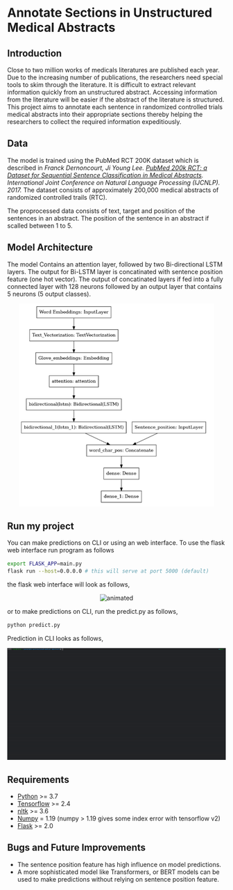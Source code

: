 # Annotate Sections in Unstructured Medical Abstracts

## Introduction

Close to two million works of medicals literatures are published each year.
Due to the increasing number of publications, the researchers need special
tools to skim through the literature. It is difficult to extract relevant
information quickly from an unstructured abstract. Accessing information
from the literature will be easier if the abstract of the literature is
structured. This project aims to annotate each sentence in
randomized controlled trials medical abstracts into their appropriate
sections thereby helping the researchers to collect the required
information expeditiously. 

## Data

The model is trained using the PubMed RCT 200K dataset which is described in  *Franck Dernoncourt, Ji Young Lee. [PubMed 200k RCT: a Dataset for Sequential Sentence Classification in Medical Abstracts](https://arxiv.org/abs/1710.06071). International Joint Conference on Natural Language Processing (IJCNLP). 2017.* The dataset consists of approximately 200,000 medical abstracts of randomized controlled trails (RTC). 

The proprocessed data consists of text, target and position of the sentences in an abstract. The position of the sentence in an abstract if scalled between 1 to 5.

## Model Architecture

The model Contains an attention layer, followed by two Bi-directional LSTM layers. The output for Bi-LSTM layer is concatinated with sentence position feature (one hot vector). The output of concatinated layers if fed into a fully connected layer with 128 neurons followed by an output layer that contains 5 neurons (5 output classes).

<p align="center">
  <img src="static/model.png" width="450" />
</p>


## Run my project

You can make predictions on CLI or using an web interface. To use the flask web interface run program as follows

```bash
export FLASK_APP=main.py
flask run --host=0.0.0.0 # this will serve at port 5000 (default)
```
the flask web interface will look as follows, 


<p align="center">
  <img src="/static/web_interface_demo.gif" alt="animated" />
</p>


or to make predictions on CLI, run the predict.py as follows,


```bash
python predict.py
```
Prediction in CLI looks as follows,

<p align="center">
  <img src="/static/cli_demo.gif" alt="animated" />
</p>

## Requirements

- [Python](https://www.python.org/downloads/) >= 3.7
- [Tensorflow](https://www.tensorflow.org/install) >= 2.4
- [nltk](https://numpy.org/install/) >= 3.6
- [Numpy](https://github.com/facebookresearch/fastText) = 1.19 (numpy > 1.19 gives some index error with tensorflow v2)
- [Flask](https://flask.palletsprojects.com/en/2.0.x/) >= 2.0


## Bugs and Future Improvements

- The sentence position feature has high influence on model predictions.  
- A more sophisticated model like Transformers, or BERT models can be used to make predictions without relying on sentence position feature.  
